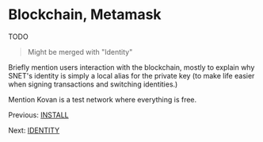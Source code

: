 # Blockchain, Metamask

TODO

> Might be merged with "Identity"

Briefly mention users interaction with the blockchain, mostly to explain why SNET's identity is simply a local alias for the private key (to make life easier when signing transactions and switching identities.)

Mention Kovan is a test network where everything is free.



Previous: [INSTALL](TODO)

Next: [IDENTITY](TODO)